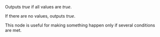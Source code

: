 Outputs *true* if all values are *true*.

If there are no values, outputs *true*. 

This node is useful for making something happen only if several conditions are met. 
